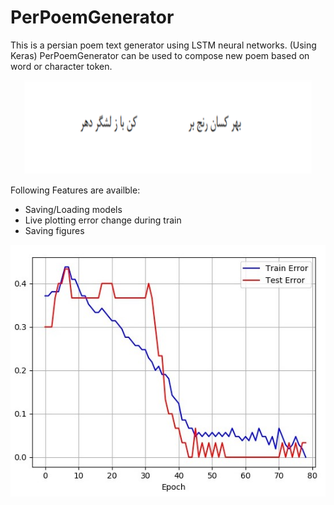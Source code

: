 # PerPoemGenerator
This is a persian poem text generator using LSTM neural networks. (Using Keras)
PerPoemGenerator can be used to compose new poem based on word or character token.

<p align="center">
  <img width="460" height="150" src="https://github.com/radinhamidi/PerPoemGenerator/blob/master/figures/sample_poem.png">
</p>

Following Features are availble:
* Saving/Loading models 
* Live plotting error change during train
* Saving figures

![picture alt](https://github.com/radinhamidi/PerPoemGenerator/blob/master/figures/LSTM%20error.png "Accuracy Change Example")
